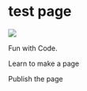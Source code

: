 <!DOCTYPE html>

<html>
	<head>
		<title>Spectrum</title>
	</head>
	<body>
	<h1>test page</h1>
	<img src="http:https://www.pexels.com/photo/rainbow-after-sunset-216959"/>
		<p>Fun with Code.</p>
		<p>Learn to make a page</p>
		<p>Publish the page</p>
	</body>
</html>

